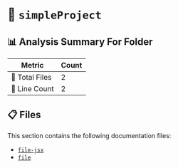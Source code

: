 # 📁 `simpleProject`

## 📊 Analysis Summary For Folder

| Metric | Count |
|--------|-------|
| 📁 Total Files | 2 |
| 🔢 Line Count | 2 |


## 📋 Files

This section contains the following documentation files:

- [`file-jsx`](./file-jsx.md)
- [`file`](./file.md)